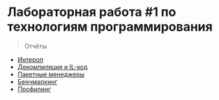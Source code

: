 # Лабораторная работа #1 по технологиям программирования

> Отчёты

- <a href="Task1/README.md">Интероп</a>
- <a href="Task2_CSharp/README.md">Декомпиляция и IL-код</a>
- <a href="Task3_CSharp/README.md">Пакетные менеджеры</a>
- <a href="Tas4_CSharp/README.md">Бенчмаркинг</a>
- <a href="Task5_FileSystem_Application/README.md">Профилинг</a>
